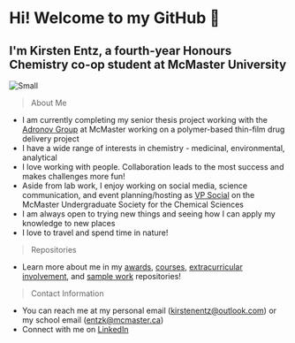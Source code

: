 # Hi! Welcome to my GitHub 👋
## I'm Kirsten Entz, a fourth-year Honours Chemistry co-op student at McMaster University


![Small](https://user-images.githubusercontent.com/97901782/149800819-552cbdda-07c6-4e6f-86db-727cdbe4c2a7.jpeg)

> About Me
- I am currently completing my senior thesis project working with the [Adronov Group](https://www.chemistry.mcmaster.ca/adronov/) at McMaster working on a polymer-based thin-film drug delivery project
- I have a wide range of interests in chemistry - medicinal, environmental, analytical
- I love working with people. Collaboration leads to the most success and makes challenges more fun! 
- Aside from lab work, I enjoy working on social media, science communication, and event planning/hosting as [VP Social](https://macmuscs.wixsite.com/muscs/meet-the-team) on the McMaster Undergraduate Society for the Chemical Sciences
- I am always open to trying new things and seeing how I can apply my knowledge to new places
- I love to travel and spend time in nature!

> Repositories

- Learn more about me in my [awards](https://github.com/entzk/Awards), [courses](https://github.com/entzk/Courses-Taken), [extracurricular involvement](https://github.com/entzk/Extracurriculars), and [sample work](https://github.com/entzk/Written-Work) repositories!

> Contact Information
- You can reach me at my personal email (kirstenentz@outlook.com) or my school email (entzk@mcmaster.ca)
- Connect with me on [LinkedIn](https://www.linkedin.com/in/kirsten-entz/)

<!---
entzk/entzk is a ✨ special ✨ repository because its `README.md` (this file) appears on your GitHub profile.
You can click the Preview link to take a look at your changes.
--->
